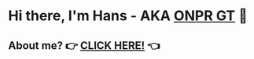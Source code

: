 # Hi there, I'm Hans - AKA [ONPR GT](https://youtube.com/@onprgt5800) 👋
## About me? 👉 [CLICK HERE!](https://bit.ly/HansAboutMe) 👈
